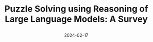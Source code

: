 ---
title: "Puzzle Solving using Reasoning of Large Language Models: A Survey

"
authors:
- Panagiotis Giadikiaroglou
- Maria Lymperaiou
- Giorgos Filandrianos
- Giorgos Stamou

date: "2024-02-17"

publication: "ArXiv"

links:
    pdf: https://arxiv.org/abs/2402.11291
    demo: https://puzzlellms.github.io
---